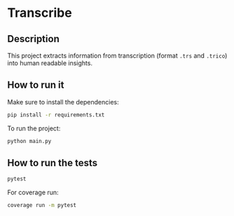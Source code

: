 # Transcribe

## Description

This project extracts information from transcription (format `.trs` and `.trico`) into human readable insights.

## How to run it

Make sure to install the dependencies:

```sh
pip install -r requirements.txt
```

To run the project:

```sh
python main.py
```

## How to run the tests

```sh
pytest
```

For coverage run:

```sh
coverage run -m pytest
```
